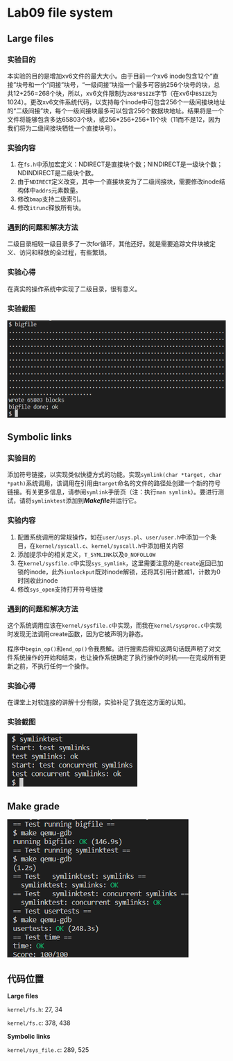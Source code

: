 # Lab09 file system

## Large files

### 实验目的

本实验的目的是增加xv6文件的最大大小。由于目前一个xv6 inode包含12个“直接”块号和一个“间接”块号，“一级间接”块指一个最多可容纳256个块号的块，总共12+256=268个块，所以，xv6文件限制为`268*BSIZE`字节（在xv6中`BSIZE`为1024）。更改xv6文件系统代码，以支持每个inode中可包含256个一级间接块地址的“二级间接”块，每个一级间接块最多可以包含256个数据块地址。结果将是一个文件将能够包含多达65803个块，或256*256+256+11个块（11而不是12，因为我们将为二级间接块牺牲一个直接块号）。

### 实验内容

1. 在`fs.h`中添加宏定义：NDIRECT是直接块个数；NINDIRECT是一级块个数；NDINDIRECT是二级块个数。
2. 由于`NDIRECT`定义改变，其中一个直接块变为了二级间接块，需要修改inode结构体中`addrs`元素数量。
3. 修改`bmap`支持二级索引。
4. 修改`itrunc`释放所有块。

### 遇到的问题和解决方法

二级目录相较一级目录多了一次for循环，其他还好。就是需要追踪文件块被定义、访问和释放的全过程，有些繁琐。

### 实验心得

在真实的操作系统中实现了二级目录，很有意义。

### 实验截图

![bigfile](..\src\Lab09\bigfile.bmp)

## Symbolic links

### 实验目的

添加符号链接，以实现类似快捷方式的功能。实现`symlink(char *target, char *path)`系统调用，该调用在引用由`target`命名的文件的路径处创建一个新的符号链接。有关更多信息，请参阅`symlink`手册页（注：执行`man symlink`）。要进行测试，请将`symlinktest`添加到***Makefile***并运行它。

### 实验内容

1. 配置系统调用的常规操作，如在`user/usys.pl`、`user/user.h`中添加一个条目，在`kernel/syscall.c`、`kernel/syscall.h`中添加相关内容
2. 添加提示中的相关定义，`T_SYMLINK`以及`O_NOFOLLOW`
3. 在`kernel/sysfile.c`中实现`sys_symlink`，这里需要注意的是`create`返回已加锁的inode，此外`iunlockput`既对inode解锁，还将其引用计数减1，计数为0时回收此inode
4. 修改`sys_open`支持打开符号链接

### 遇到的问题和解决方法

这个系统调用应该在`kernel/sysfile.c`中实现，而我在`kernel/sysproc.c`中实现时发现无法调用create函数，因为它被声明为静态。

程序中`begin_op()`和`end_op()`令我费解。进行搜索后得知这两句话既声明了对文件系统操作的开始和结束，也让操作系统确定了执行操作的时机——在完成所有更新之前，不执行任何一个操作。

### 实验心得

在课堂上对软连接的讲解十分有限，实验补足了我在这方面的认知。

### 实验截图

![symlink](..\src\Lab09\symlink.bmp)

## Make grade

![grade-lab09](..\src\Lab09\grade-lab09.bmp)

## 代码位置

**Large files**

`kernel/fs.h`: 27, 34

`kernel/fs.c`: 378, 438

**Symbolic links**

`kernel/sys_file.c`: 289, 525
